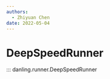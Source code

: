 ```yaml
---
authors:
  - Zhiyuan Chen
date: 2022-05-04
---
```


# DeepSpeedRunner

::: danling.runner.DeepSpeedRunner
